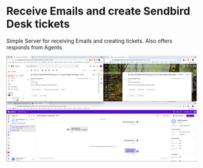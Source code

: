 # Receive Emails and create Sendbird Desk tickets

Simple Server for receiving Emails and creating tickets. Also offers responds from Agents

![](desk-final.png?raw=true)
